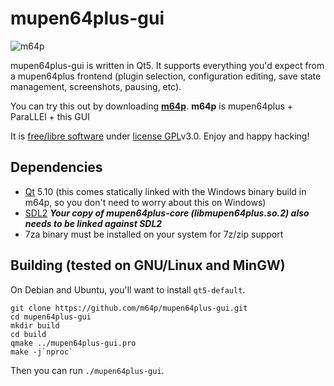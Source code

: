 # mupen64plus-gui

![m64p](http://i.imgur.com/NIa5Btx.png)

mupen64plus-gui is written in Qt5.
It supports everything you'd expect from a mupen64plus frontend
(plugin selection, configuration editing, save state management, screenshots, pausing, etc).

You can try this out by downloading [**m64p**](https://m64p.github.io/).
**m64p** is mupen64plus + ParaLLEl + this GUI

It is [free/libre software](https://www.fsf.org/blogs/rms/20140407-geneva-tedx-talk-free-software-free-society)
under [license GPL](https://www.gnu.org/licenses/gpl)v3.0.
Enjoy and happy hacking!

## Dependencies

- [Qt](https://www.qt.io/) 5.10
  (this comes statically linked with the Windows binary build in m64p, so you don't need to worry about this on Windows)
- [SDL2](https://www.libsdl.org/) ***Your copy of mupen64plus-core (libmupen64plus.so.2) also needs to be linked against SDL2***
- 7za binary must be installed on your system for 7z/zip support

## Building (tested on GNU/Linux and MinGW)

On Debian and Ubuntu, you'll want to install ```qt5-default```.
```
git clone https://github.com/m64p/mupen64plus-gui.git
cd mupen64plus-gui
mkdir build
cd build
qmake ../mupen64plus-gui.pro
make -j`nproc`
```
Then you can run ```./mupen64plus-gui```.
